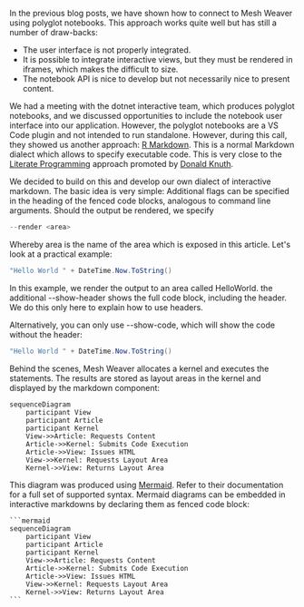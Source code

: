 ﻿---
Title: "Interactive Markdown: The Next Generation Development"
Abstract: >
  Executable markdown is the future of software engineering. With the introduction of AI in software engineering, 
  the main job of humans will be to compose different parts and review the quality. Executable markdown facilitates this process
Thumbnail: "images/InteractiveMarkdown.png"
Published: "2025-01-26"
Authors:
  - "Roland Bürgi"
Tags:
  - "Documentation"
  - "Conceptual"
  - "Markdown"
---

In the previous blog posts, we have shown how to connect to Mesh Weaver 
using polyglot notebooks. This approach works quite well but has still 
a number of draw-backs:

- The user interface is not properly integrated.
- It is possible to integrate interactive views, but they must be rendered in iframes, which makes the difficult to size.
- The notebook API is nice to develop but not necessarily nice to present content.

We had a meeting with the dotnet interactive team, which produces polyglot notebooks, and we discussed opportunities to include
the notebook user interface into our application. However, the polyglot notebooks are
a VS Code plugin and not intended to run standalone. However, during
this call, they showed us another approach: [R Markdown](https://rmarkdown.rstudio.com/). This is a
normal Markdown dialect which allows to specify executable code. This is very close to the [Literate Programming](https://en.wikipedia.org/wiki/Literate_programming) approach 
promoted by [Donald Knuth](https://en.wikipedia.org/wiki/Donald_Knuth).

We decided to build on this and develop our own dialect of interactive markdown. The basic idea is very simple: 
Additional flags can be specified in the heading of the fenced code blocks, analogous to command line arguments.
Should the output be rendered, we specify

```csharp
--render <area>
```
Whereby area is the name of the area which is exposed in this article.
Let's look at a practical example:

```csharp --render HelloWorld --show-header
"Hello World " + DateTime.Now.ToString()
```

In this example, we render the output to an area called HelloWorld. the additional --show-header 
shows the full code block, including the header. We do this only here to explain how to use headers.

Alternatively, you can only use --show-code, which will show the code without the header:


```csharp --render HelloWorld2 --show-code
"Hello World " + DateTime.Now.ToString()
```

Behind the scenes, Mesh Weaver allocates a kernel and executes the statements. The results 
are stored as layout areas in the kernel and displayed by the markdown component:

```mermaid
sequenceDiagram
    participant View
    participant Article
    participant Kernel
    View->>Article: Requests Content
    Article->>Kernel: Submits Code Execution
    Article->>View: Issues HTML
    View->>Kernel: Requests Layout Area
    Kernel->>View: Returns Layout Area
```

This diagram was produced using [Mermaid](https://mermaid.js.org/). Refer to their
documentation for a full set of supported syntax. Mermaid diagrams can be embedded in 
interactive markdowns by declaring them as fenced code block:

````
```mermaid
sequenceDiagram
    participant View
    participant Article
    participant Kernel
    View->>Article: Requests Content
    Article->>Kernel: Submits Code Execution
    Article->>View: Issues HTML
    View->>Kernel: Requests Layout Area
    Kernel->>View: Returns Layout Area
```
````